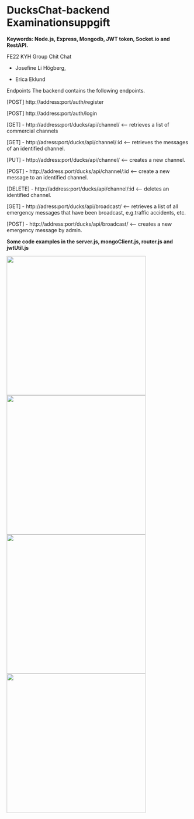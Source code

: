 # DucksChat-backend Examinationsuppgift 
**Keywords: Node.js, Express, Mongodb, JWT token, Socket.io and RestAPI.**

FE22 KYH Group Chit Chat

* Josefine Li Högberg,

* Erica Eklund

Endpoints
The backend contains the following endpoints. 

[POST] http://address:port/auth/register

[POST] http://address:port/auth/login

[GET] - http://address:port/ducks/api/channel/ <-- retrieves a list of commercial channels

[GET] - http://adress:port/ducks/api/channel/:id <-- retrieves the messages of an identified channel.

[PUT] - http://address:port/ducks/api/channel/ <-- creates a new channel. 

[POST] - http://address:port/ducks/api/channel/:id <-- create a new message to an identified channel.

[DELETE] - http://address:port/ducks/api/channel/:id <-- deletes an identified channel.

[GET] - http://adress:port/ducks/api/broadcast/ <-- retrieves a list of all emergency messages that have been broadcast, e.g.traffic accidents, etc. 

[POST] - http://address:port/ducks/api/broadcast/ <-- creates a new emergency message by admin.

**Some code examples in the server.js, mongoClient.js, router.js and jwtUtil.js**

<img width="380" src="https://user-images.githubusercontent.com/97985695/232014401-972f5a2d-310d-49de-8987-702d604b5458.png">
<img width="380" src="https://user-images.githubusercontent.com/97985695/232014497-3c2d0f0e-e7c0-474a-a577-6e28a60d9cb9.png">
<img width="380" src="https://user-images.githubusercontent.com/97985695/232014518-16ee9981-9277-4e6c-9145-9e87688ed48a.png">
<img width="380" src="https://user-images.githubusercontent.com/97985695/232015099-b98a2e98-15c7-4cd6-b405-84d23d025b89.png">

